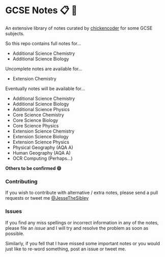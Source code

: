 # GCSE Notes :clipboard: :poop:
An extensive library of notes curated by [chickencoder](https://github.com/chickencoder) for some GCSE subjects.

So this repo contains full notes for...
* Additional Science Chemistry
* Additional Science Biology

Uncomplete notes are available for...
* Extension Chemistry

Eventually notes will be available for...
* Additional Science Chemistry
* Additional Science Biology
* Additional Science Physics
* Core Science Chemistry
* Core Science Biology
* Core Science Physics
* Extension Science Chemistry
* Extension Science Biology
* Extension Science Physics
* Physical Geography (AQA A)
* Human Geography (AQA A)
* OCR Computing (Perhaps...)

**Others to be confirmed :smile:**

### Contributing
If you wish to contribute with alternative / extra notes, please send a pull requests or tweet me [@JesseTheSibley](http://twitter.com/jessethesibley)

### Issues
If you find any miss spellings or incorrect information in any of the notes, please file an *issue* and I will try and resolve the problem as soon as possible.

Similarly, if you fell that I have missed some important notes or you would just like to re-word something, post an issue or tweet me.

